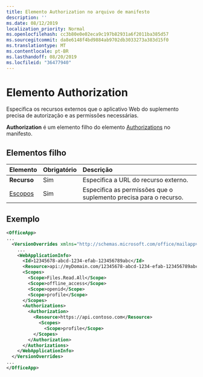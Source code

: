 ```yaml
---
title: Elemento Authorization no arquivo de manifesto
description: ''
ms.date: 08/12/2019
localization_priority: Normal
ms.openlocfilehash: cc3b80e0e02eca9c197b82931a6f2011ba385d57
ms.sourcegitcommit: da8e6148f4bd9884ab9702db3033273a383d15f0
ms.translationtype: MT
ms.contentlocale: pt-BR
ms.lasthandoff: 08/20/2019
ms.locfileid: "36477940"
---
```

# <a name="authorization-element"></a>Elemento Authorization

Especifica os recursos externos que o aplicativo Web do suplemento precisa de autorização e as permissões necessárias.

**Authorization** é um elemento filho do elemento [Authorizations](authorizations.md) no manifesto.

## <a name="child-elements"></a>Elementos filho

|  Elemento |  Obrigatório  |  Descrição  |
|:-----|:-----|:-----|
|  **Recurso**  |  Sim   |  Especifica a URL do recurso externo.|
|  [Escopos](scopes.md)                |  Sim  |  Especifica as permissões que o suplemento precisa para o recurso.  |

## <a name="example"></a>Exemplo

```xml
<OfficeApp>
...
  <VersionOverrides xmlns="http://schemas.microsoft.com/office/mailappversionoverrides" xsi:type="VersionOverridesV1_0">
    ...
    <WebApplicationInfo>
      <Id>12345678-abcd-1234-efab-123456789abc</Id>
      <Resource>api://myDomain.com/12345678-abcd-1234-efab-123456789abc</Resource>
      <Scopes>
        <Scope>Files.Read.All</Scope>
        <Scope>offline_access</Scope>
        <Scope>openid</Scope>
        <Scope>profile</Scope>
      </Scopes>
      <Authorizations>
        <Authorization>
          <Resource>https://api.contoso.com</Resource>
            <Scopes>
              <Scope>profile</Scope>
          </Scopes>
        </Authorization>
      </Authorizations>
    </WebApplicationInfo>
  </VersionOverrides>
...
</OfficeApp>
```
